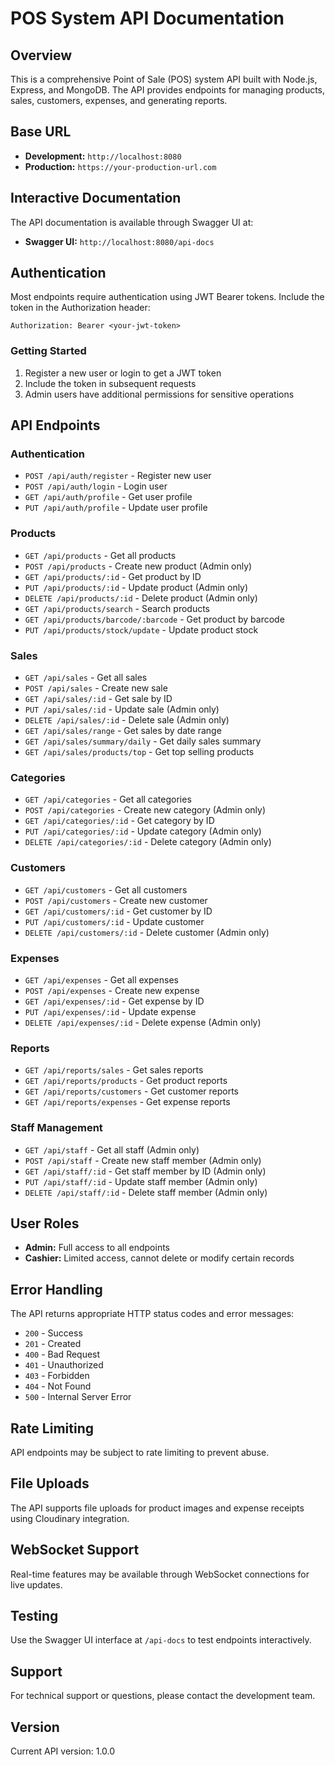 # POS System API Documentation

## Overview
This is a comprehensive Point of Sale (POS) system API built with Node.js, Express, and MongoDB. The API provides endpoints for managing products, sales, customers, expenses, and generating reports.

## Base URL
- **Development:** `http://localhost:8080`
- **Production:** `https://your-production-url.com`

## Interactive Documentation
The API documentation is available through Swagger UI at:
- **Swagger UI:** `http://localhost:8080/api-docs`

## Authentication
Most endpoints require authentication using JWT Bearer tokens. Include the token in the Authorization header:

```
Authorization: Bearer <your-jwt-token>
```

### Getting Started
1. Register a new user or login to get a JWT token
2. Include the token in subsequent requests
3. Admin users have additional permissions for sensitive operations

## API Endpoints

### Authentication
- `POST /api/auth/register` - Register new user
- `POST /api/auth/login` - Login user
- `GET /api/auth/profile` - Get user profile
- `PUT /api/auth/profile` - Update user profile

### Products
- `GET /api/products` - Get all products
- `POST /api/products` - Create new product (Admin only)
- `GET /api/products/:id` - Get product by ID
- `PUT /api/products/:id` - Update product (Admin only)
- `DELETE /api/products/:id` - Delete product (Admin only)
- `GET /api/products/search` - Search products
- `GET /api/products/barcode/:barcode` - Get product by barcode
- `PUT /api/products/stock/update` - Update product stock

### Sales
- `GET /api/sales` - Get all sales
- `POST /api/sales` - Create new sale
- `GET /api/sales/:id` - Get sale by ID
- `PUT /api/sales/:id` - Update sale (Admin only)
- `DELETE /api/sales/:id` - Delete sale (Admin only)
- `GET /api/sales/range` - Get sales by date range
- `GET /api/sales/summary/daily` - Get daily sales summary
- `GET /api/sales/products/top` - Get top selling products

### Categories
- `GET /api/categories` - Get all categories
- `POST /api/categories` - Create new category (Admin only)
- `GET /api/categories/:id` - Get category by ID
- `PUT /api/categories/:id` - Update category (Admin only)
- `DELETE /api/categories/:id` - Delete category (Admin only)

### Customers
- `GET /api/customers` - Get all customers
- `POST /api/customers` - Create new customer
- `GET /api/customers/:id` - Get customer by ID
- `PUT /api/customers/:id` - Update customer
- `DELETE /api/customers/:id` - Delete customer (Admin only)

### Expenses
- `GET /api/expenses` - Get all expenses
- `POST /api/expenses` - Create new expense
- `GET /api/expenses/:id` - Get expense by ID
- `PUT /api/expenses/:id` - Update expense
- `DELETE /api/expenses/:id` - Delete expense (Admin only)

### Reports
- `GET /api/reports/sales` - Get sales reports
- `GET /api/reports/products` - Get product reports
- `GET /api/reports/customers` - Get customer reports
- `GET /api/reports/expenses` - Get expense reports

### Staff Management
- `GET /api/staff` - Get all staff (Admin only)
- `POST /api/staff` - Create new staff member (Admin only)
- `GET /api/staff/:id` - Get staff member by ID (Admin only)
- `PUT /api/staff/:id` - Update staff member (Admin only)
- `DELETE /api/staff/:id` - Delete staff member (Admin only)

## User Roles
- **Admin:** Full access to all endpoints
- **Cashier:** Limited access, cannot delete or modify certain records

## Error Handling
The API returns appropriate HTTP status codes and error messages:
- `200` - Success
- `201` - Created
- `400` - Bad Request
- `401` - Unauthorized
- `403` - Forbidden
- `404` - Not Found
- `500` - Internal Server Error

## Rate Limiting
API endpoints may be subject to rate limiting to prevent abuse.

## File Uploads
The API supports file uploads for product images and expense receipts using Cloudinary integration.

## WebSocket Support
Real-time features may be available through WebSocket connections for live updates.

## Testing
Use the Swagger UI interface at `/api-docs` to test endpoints interactively.

## Support
For technical support or questions, please contact the development team.

## Version
Current API version: 1.0.0
